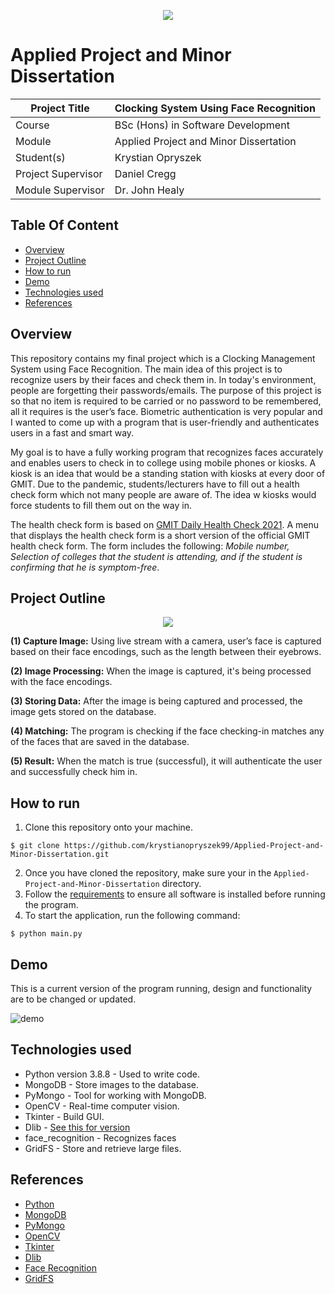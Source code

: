<p align="center">
  <img src="https://user-images.githubusercontent.com/57759154/140659027-396b5850-35dd-408e-8a57-51adbcfd9bdc.png" />
 </p>

# Applied Project and Minor Dissertation

| Project Title | Clocking System Using Face Recognition | 
| --------------- | --------------- | 
| Course | BSc (Hons) in Software Development |
| Module | Applied Project and Minor Dissertation| 
| Student(s) | Krystian Opryszek | 
| Project Supervisor | Daniel Cregg | 
| Module Supervisor | Dr. John Healy |

## Table Of Content

- [Overview](#Overview)
- [Project Outline](#Project-Outline)
- [How to run](#How-to-run)
- [Demo](#Demo)
- [Technologies used ](#Technologies-used)
- [References](#References)

## Overview

This repository contains my final project which is a Clocking Management System using Face Recognition. The main idea of this project is to recognize users by their faces and check them in. In today's environment, people are forgetting their passwords/emails. The purpose of this project is so that no item is required to be carried or no password to be remembered, all it requires is the user’s face. Biometric authentication is very popular and I wanted to come up with a program that is user-friendly and authenticates users in a fast and smart way.

My goal is to have a fully working program that recognizes faces accurately and enables users to check in to college using mobile phones or kiosks. A kiosk is an idea that would be a standing station with kiosks at every door of GMIT. Due to the pandemic, students/lecturers have to fill out a health check form which not many people are aware of. The idea w kiosks would force students to fill them out on the way in.

The health check form is based on [GMIT Daily Health Check 2021](https://forms.office.com/Pages/ResponsePage.aspx?id=rs8Gj9UihEykbT2-PJNVjXOa1-is_qFErTzGrrpb_BBUMEVaUkpGME1CS0ZNRUQzOUVLVktMNTM5MCQlQCN0PWcu). A menu that displays the health check form is a short version of the official GMIT health check form. The form includes the following: *Mobile number, Selection of colleges that the student is attending, and if the student is confirming that he is symptom-free*.

## Project Outline

<p align="center">
  <img src="https://user-images.githubusercontent.com/57759154/149411479-d1b50316-87af-4a43-b857-93811b22b23a.png" />
</p>

**(1) Capture Image:** Using live stream with a camera, user’s face is captured based on their face encodings, such as the length between their eyebrows. 

**(2) Image Processing:** When the image is captured, it's being processed with the face encodings. 

**(3) Storing Data:** After the image is being captured and processed, the image gets stored on the database.

**(4) Matching:** The program is checking if the face checking-in matches any of the faces that are saved in the database.

**(5) Result:** When the match is true (successful), it will authenticate the user and successfully check him in.

## How to run 

1. Clone this repository onto your machine.
```
$ git clone https://github.com/krystianopryszek99/Applied-Project-and-Minor-Dissertation.git
```
2. Once you have cloned the repository, make sure your in the `Applied-Project-and-Minor-Dissertation` directory.
3. Follow the [requirements](requirements.md) to ensure all software is installed before running the program.
4. To start the application, run the following command:
```
$ python main.py
```

## Demo

This is a current version of the program running, design and functionality are to be changed or updated.   

![demo](https://user-images.githubusercontent.com/57759154/149583812-2d97607e-8048-4c9e-9e17-10ac95042dc8.gif)

## Technologies used 

- Python version 3.8.8 - Used to write code.
- MongoDB - Store images to the database.
- PyMongo - Tool for working with MongoDB.
- OpenCV - Real-time computer vision.
- Tkinter - Build GUI.
- Dlib - [See this for version](requirements.md)
- face_recognition - Recognizes faces
- GridFS - Store and retrieve large files.

## References

- [Python](https://www.python.org/)
- [MongoDB](https://account.mongodb.com/account/login?signedOut=true)
- [PyMongo](https://docs.mongodb.com/drivers/pymongo/)
- [OpenCV](https://opencv.org/)
- [Tkinter](https://docs.python.org/3/library/tkinter.html)
- [Dlib](http://dlib.net/)
- [Face Recognition](https://pypi.org/project/face-recognition/)
- [GridFS](https://docs.mongodb.com/manual/core/gridfs/)
